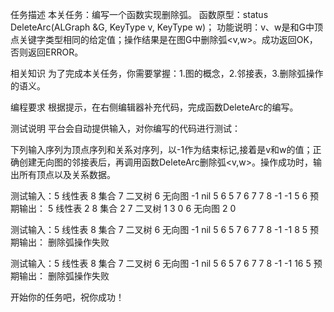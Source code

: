 任务描述
本关任务：编写一个函数实现删除弧。
函数原型：status DeleteArc(ALGraph &G, KeyType v, KeyType w)；
功能说明：v、w是和G中顶点关键字类型相同的给定值；操作结果是在图G中删除弧<v,w>。成功返回OK，否则返回ERROR。

相关知识
为了完成本关任务，你需要掌握：1.图的概念，2.邻接表，3.删除弧操作的语义。

编程要求
根据提示，在右侧编辑器补充代码，完成函数DeleteArc的编写。

测试说明
平台会自动提供输入，对你编写的代码进行测试：

下列输入序列为顶点序列和关系对序列，以-1作为结束标记,接着是v和w的值；正确创建无向图的邻接表后，再调用函数DeleteArc删除弧<v,w>。操作成功时，输出所有顶点以及关系数据。


测试输入：5 线性表 8 集合 7 二叉树 6 无向图 -1 nil 5 6 5 7 6 7 7 8 -1 -1  5 6
预期输出：
5 线性表 2
8 集合 2
7 二叉树 1 3 0
6 无向图 2 0


测试输入：5 线性表 8 集合 7 二叉树 6 无向图 -1 nil 5 6 5 7 6 7 7 8 -1 -1  8 5
预期输出： 删除弧操作失败


测试输入：5 线性表 8 集合 7 二叉树 6 无向图 -1 nil 5 6 5 7 6 7 7 8 -1 -1  16 5
预期输出： 删除弧操作失败

开始你的任务吧，祝你成功！